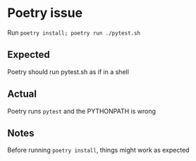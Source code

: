 # Poetry issue

Run `poetry install; poetry run ./pytest.sh`

## Expected

Poetry should run pytest.sh as if in a shell

## Actual

Poetry runs `pytest` and the PYTHONPATH is wrong

## Notes

Before running `poetry install`, things might work as expected
